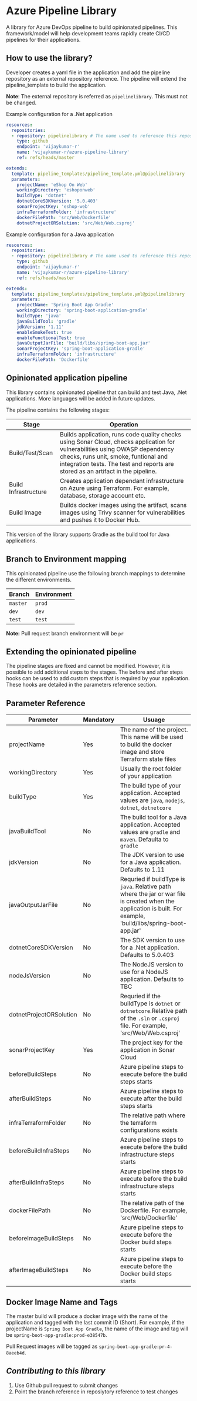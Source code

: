 # Azure Pipeline Library

A library for Azure DevOps pipeline to build opinionated pipelines. This framework/model will help development teams rapidly create CI/CD pipelines for their applications.

## **How to use the library?**
Developer creates a yaml file in the application and add the pipeline repository as an external repository reference. The pipeline will extend the pipeline_template to build the application.

**Note**: The external repository is referred as `pipelinelibrary`. This must not be changed.


Example configuration for a .Net application

```yaml
resources:
  repositories:
  - repository: pipelinelibrary # The name used to reference this repository in the checkout step. This name must be set to pipelinelibrary
    type: github
    endpoint: 'vijaykumar-r'
    name: 'vijaykumar-r/azure-pipeline-library'
    ref: refs/heads/master

extends:
  template: pipeline_templates/pipeline_template.yml@pipelinelibrary
  parameters:
    projectName: 'eShop On Web'
    workingDirectory: 'eshoponweb'
    buildType: 'dotnet'
    dotnetCoreSDKVersion: '5.0.403'
    sonarProjectKey: 'eshop-web'
    infraTerraformFolder: 'infrastructure'
    dockerFilePath: 'src/Web/Dockerfile'
    dotnetProjectORSolution: 'src/Web/Web.csproj'
```

Example configuration for a Java application

```yaml
resources:
  repositories:
  - repository: pipelinelibrary # The name used to reference this repository in the checkout step. This name must be set to pipelinelibrary
    type: github
    endpoint: 'vijaykumar-r'
    name: 'vijaykumar-r/azure-pipeline-library'
    ref: refs/heads/master

extends:
  template: pipeline_templates/pipeline_template.yml@pipelinelibrary
  parameters:
    projectName: 'Spring Boot App Gradle'
    workingDirectory: 'spring-boot-application-gradle'
    buildType: 'java'
    javaBuildTool: 'gradle'
    jdkVersion: '1.11'
    enableSmokeTest: true
    enableFunctionalTest: true
    javaOutputJarFile: 'build/libs/spring-boot-app.jar'
    sonarProjectKey: 'spring-boot-application-gradle'
    infraTerraformFolder: 'infrastructure'
    dockerFilePath: 'Dockerfile'
```

## **Opinionated application pipeline**

This library contains opinionated pipeline that can build and test Java, .Net applications. More languages will be added in future updates.

The pipeline contains the following stages:

| Stage  | Operation  |
| ---------- | --------- |
| Build/Test/Scan | Builds application, runs code quality checks using Sonar Cloud, checks application for vulnerabilities using OWASP dependency checks, runs unit, smoke, funtional and integration tests. The test and reports are stored as an artifact in the pipeline.
| Build Infrastructure | Creates application dependant infrastructure on Azure using Terraform. For example, database, storage account etc.
| Build Image | Builds docker images using the artifact, scans images using Trivy scanner for vulnerabilities and pushes it to Docker Hub.

This version of the library supports Gradle as the build tool for Java applications.


## **Branch to Environment mapping**

This opinionated pipeline use the following branch mappings to determine the different environments.

| Branch | Environment |
| --- | --- |
| `master` | `prod`
| `dev` | `dev`
| `test` | `test`

**Note:** Pull request branch environment will be `pr`

## **Extending the opinionated pipeline**

The pipeline stages are fixed and cannot be modified. However, it is possible to add additional steps to the stages. The before and after steps hooks can be used to add custom steps that is required by your application. These hooks are detailed in the parameters reference section.


## **Parameter Reference**

| Parameter  | Mandatory | Usuage |
| ---------- | --------- | -------|
| projectName | Yes | The name of the project. This name will be used to build the docker image and store Terraform state files
| workingDirectory | Yes | Usually the root folder of your application
| buildType | Yes | The build type of your application. Accepted values are `java`, `nodejs`, `dotnet`, `dotnetcore`
| javaBuildTool | No | The build tool for a Java application. Accepted values are `gradle` and `maven`. Defaulta to `gradle`
| jdkVersion | No | The JDK version to use for a Java application. Defaults to 1.11
| javaOutputJarFile | No | Requried if buildType is `java`. Relative path where the jar or war file is created when the application is built. For example, 'build/libs/spring-boot-app.jar'
| dotnetCoreSDKVersion | No | The SDK version to use for a .Net application. Defaults to 5.0.403
| nodeJsVersion | No | The NodeJS version to use for a NodeJS application. Defaults to TBC
| dotnetProjectORSolution | No | Requried if the buildType is `dotnet` or `dotnetcore`.Relative path of the `.sln` or `.csproj` file. For example, 'src/Web/Web.csproj'
| sonarProjectKey | Yes | The project key for the application in Sonar Cloud
| beforeBuildSteps | No | Azure pipeline steps to execute before the build steps starts
| afterBuildSteps | No | Azure pipeline steps to execute after the build steps starts
| infraTerraformFolder | No | The relative path where the terraform configurations exists
| beforeBuildInfraSteps | No | Azure pipeline steps to execute before the build infrastructure steps starts
| afterBuildInfraSteps | No | Azure pipeline steps to execute before the build infrastructure steps starts
| dockerFilePath | No | The relative path of the Dockerfile. For example, 'src/Web/Dockerfile'
| beforeImageBuildSteps | No | Azure pipeline steps to execute before the Docker build steps starts
| afterImageBuildSteps | No | Azure pipeline steps to execute before the Docker build steps starts


## **Docker Image Name and Tags**

The master build will produce a docker image with the name of the application and tagged with the last commit ID (Short). For example, if the projectName is `Spring Boot App Gradle`, the name of the image and tag will be `spring-boot-app-gradle:prod-e38547b`.

Pull Request images will be tagged as `spring-boot-app-gradle:pr-4-8aeeb4d`.

## ***Contributing to this library***

1. Use Github pull request to submit changes
2. Point the branch reference in reposiytory reference to test changes